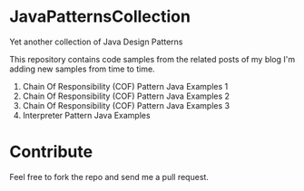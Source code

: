 # JavaPatternsCollection
Yet another collection of Java Design Patterns

This repository contains code samples from the related posts of my blog
I'm adding new samples from time to time.

1. Chain Of Responsibility (COF) Pattern Java Examples 1
2. Chain Of Responsibility (COF) Pattern Java Examples 2
3. Chain Of Responsibility (COF) Pattern Java Examples 3 
4. Interpreter Pattern Java Examples

# Contribute

Feel free to fork the repo and send me a pull request.
